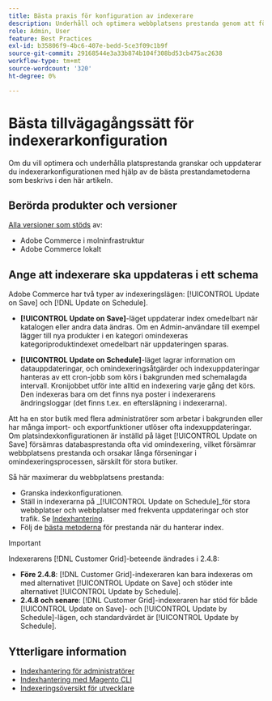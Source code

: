 ```yaml
---
title: Bästa praxis för konfiguration av indexerare
description: Underhåll och optimera webbplatsens prestanda genom att följa vedertagna standarder för indexerarkonfiguration.
role: Admin, User
feature: Best Practices
exl-id: b35806f9-4bc6-407e-bedd-5ce3f09c1b9f
source-git-commit: 29168544e3a33b874b104f308bd53cb475ac2638
workflow-type: tm+mt
source-wordcount: '320'
ht-degree: 0%

---
```


# Bästa tillvägagångssätt för indexerarkonfiguration

Om du vill optimera och underhålla platsprestanda granskar och uppdaterar du indexerarkonfigurationen med hjälp av de bästa prestandametoderna som beskrivs i den här artikeln.

## Berörda produkter och versioner

[Alla versioner som stöds](../../../release/versions.md) av:

- Adobe Commerce i molninfrastruktur
- Adobe Commerce lokalt

## Ange att indexerare ska uppdateras i ett schema

Adobe Commerce har två typer av indexeringslägen: [!UICONTROL Update on Save] och [!DNL Update on Schedule].

- **[!UICONTROL Update on Save]**-läget uppdaterar index omedelbart när katalogen eller andra data ändras. Om en Admin-användare till exempel lägger till nya produkter i en kategori omindexeras kategoriproduktindexet omedelbart när uppdateringen sparas.

- **[!UICONTROL Update on Schedule]**-läget lagrar information om datauppdateringar, och omindexeringsåtgärder och indexuppdateringar hanteras av ett cron-jobb som körs i bakgrunden med schemalagda intervall. Kronijobbet utför inte alltid en indexering varje gång det körs. Den indexeras bara om det finns nya poster i indexerarens ändringsloggar (det finns t.ex. en eftersläpning i indexerarna).

Att ha en stor butik med flera administratörer som arbetar i bakgrunden eller har många import- och exportfunktioner utlöser ofta indexuppdateringar. Om platsindexkonfigurationen är inställd på läget [!UICONTROL Update on Save] försämras databasprestanda ofta vid omindexering, vilket försämrar webbplatsens prestanda och orsakar långa förseningar i omindexeringsprocessen, särskilt för stora butiker.

Så här maximerar du webbplatsens prestanda:

- Granska indexkonfigurationen.
- Ställ in indexerarna på _[!UICONTROL Update on Schedule]_för stora webbplatser och webbplatser med frekventa uppdateringar och stor trafik. Se [Indexhantering](https://experienceleague.adobe.com/en/docs/commerce-admin/systems/tools/index-management#change-the-index-mode).
- Följ de [bästa metoderna](../../../performance/configuration.md) för prestanda när du hanterar index.

>[!IMPORTANT]
>
>Indexerarens [!DNL Customer Grid]-beteende ändrades i 2.4.8:
>
>- **Före 2.4.8**: [!DNL Customer Grid]-indexeraren kan bara indexeras om med alternativet [!UICONTROL Update on Save] och stöder inte alternativet [!UICONTROL Update by Schedule].
>- **2.4.8 och senare**: [!DNL Customer Grid]-indexeraren har stöd för både [!UICONTROL Update on Save]- och [!UICONTROL Update by Schedule]-lägen, och standardvärdet är [!UICONTROL Update by Schedule].

## Ytterligare information

- [Indexhantering för administratörer](../../../configuration/cli/manage-indexers.md#configure-indexers)
- [Indexhantering med Magento CLI](https://experienceleague.adobe.com/docs/commerce-operations/configuration-guide/cli/manage-indexers.html)
- [Indexeringsöversikt för utvecklare](https://developer.adobe.com/commerce/php/development/components/indexing/)
